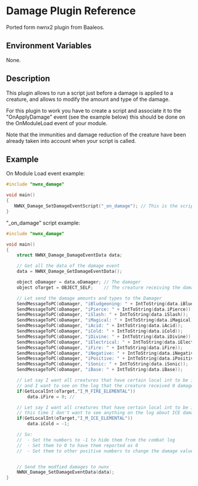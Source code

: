 # Damage Plugin Reference

Ported form nwnx2 plugin from Baaleos.

## Environment Variables

None.

## Description

This plugin allows to run a script just before a damage is applied to a creature, and allows to modify the amount and type of the damage.

For this plugin to work you have to create a script and associate it to the "OnApplyDamage" event (see the example below) this should be done on the OnModuleLoad event of your module.

Note that the immunities and damage reduction of the creature have been already taken into account when your script is called.

## Example

On Module Load event example:

```C
#include "nwnx_damage"

void main()
{
   NWNX_Damage_SetDamageEventScript("_on_damage"); // This is the script that will be called
}
```

"_on_damage" script example:

```C
#include "nwnx_damage"

void main()
{
    struct NWNX_Damage_DamageEventData data;

    // Get all the data of the damage event
    data = NWNX_Damage_GetDamageEventData();

    object oDamager = data.oDamager; // The damager
    object oTarget = OBJECT_SELF;    // The creature receiving the damage

    // Let send the damage amounts and types to the Damager
    SendMessageToPC(oDamager, "iBludgeoning: " + IntToString(data.iBludgeoning));
    SendMessageToPC(oDamager, "iPierce: " + IntToString(data.iPierce));
    SendMessageToPC(oDamager, "iSlash: " + IntToString(data.iSlash));
    SendMessageToPC(oDamager, "iMagical: " + IntToString(data.iMagical));
    SendMessageToPC(oDamager, "iAcid: " + IntToString(data.iAcid));
    SendMessageToPC(oDamager, "iCold: " + IntToString(data.iCold));
    SendMessageToPC(oDamager, "iDivine: " + IntToString(data.iDivine));
    SendMessageToPC(oDamager, "iElectrical: " + IntToString(data.iElectrical));
    SendMessageToPC(oDamager, "iFire: " + IntToString(data.iFire));
    SendMessageToPC(oDamager, "iNegative: " + IntToString(data.iNegative));
    SendMessageToPC(oDamager, "iPositive: " + IntToString(data.iPositive));
    SendMessageToPC(oDamager, "iSonic: " + IntToString(data.iSonic));
    SendMessageToPC(oDamager, "iBase: " + IntToString(data.iBase));

    // Let say I want all creatures that have certain local int to be inmune to fire
    // and I want to see on the log that the creature received 0 damage form fire
    if(GetLocalInt(oTarget,"I_M_FIRE_ELEMENTAL"))
        data.iFire = 0; //

    // Let say I want all creatures that have certain local int to be inmune to cold
    // this time I don't want to see anything on the log about ICE damage
    if(GetLocalInt(oTarget,"I_M_ICE_ELEMENTAL"))
        data.iCold = -1;

    // So:
    //  - Set the numbers to -1 to hide them from the combat log
    //  - Set them to 0 to have them reported as 0
    //  - Set them to other positive numbers to change the damage values as you see fit.


    // Send the modfied damages to nwnx
    NWNX_Damage_SetDamageEventData(data);
}
```
